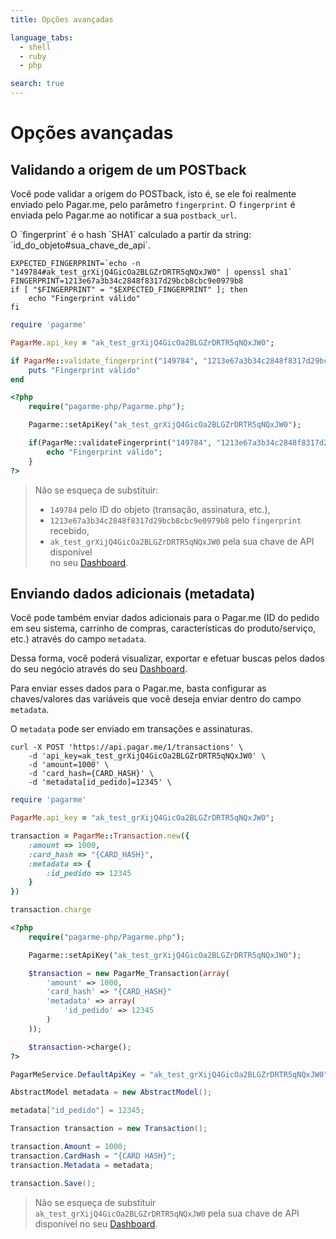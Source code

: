 ```yaml
---
title: Opções avançadas

language_tabs:
  - shell
  - ruby
  - php

search: true
---
```


# Opções avançadas

## Validando a origem de um POSTback

Você pode validar a origem do POSTback, isto é, se ele foi realmente enviado
pelo Pagar.me, pelo parâmetro `fingerprint`. O `fingerprint` é enviada pelo
Pagar.me ao notificar a sua `postback_url`.

<aside class="notice">O `fingerprint` é o hash `SHA1` calculado a partir da string:<br/>
`id_do_objeto#sua_chave_de_api`.</aside>

```shell
EXPECTED_FINGERPRINT=`echo -n "149784#ak_test_grXijQ4GicOa2BLGZrDRTR5qNQxJW0" | openssl sha1`
FINGERPRINT=1213e67a3b34c2848f8317d29bcb8cbc9e0979b8
if [ "$FINGERPRINT" = "$EXPECTED_FINGERPRINT" ]; then
	echo "Fingerprint válido"
fi
```

```ruby
require 'pagarme'

PagarMe.api_key = "ak_test_grXijQ4GicOa2BLGZrDRTR5qNQxJW0";

if PagarMe::validate_fingerprint("149784", "1213e67a3b34c2848f8317d29bcb8cbc9e0979b8")
	puts "Fingerprint válido"
end
```

```php
<?php
	require("pagarme-php/Pagarme.php");

	Pagarme::setApiKey("ak_test_grXijQ4GicOa2BLGZrDRTR5qNQxJW0");

	if(PagarMe::validateFingerprint("149784", "1213e67a3b34c2848f8317d29bcb8cbc9e0979b8")) {
		echo "Fingerprint válido";
	}
?>
```

> Não se esqueça de substituir:<br/>
> - `149784` pelo ID do objeto (transação, assinatura, etc.),<br/>
> - `1213e67a3b34c2848f8317d29bcb8cbc9e0979b8` pelo `fingerprint` recebido,<br/>
> - `ak_test_grXijQ4GicOa2BLGZrDRTR5qNQxJW0` pela sua chave de API disponível<br/>
>   no seu [Dashboard](https://dashboard.pagar.me/).

## Enviando dados adicionais (metadata)

Você pode também enviar dados adicionais para o Pagar.me (ID do pedido em seu
sistema, carrinho de compras, características do produto/serviço, etc.) através
do campo `metadata`.

Dessa forma, você poderá visualizar, exportar e efetuar buscas pelos dados do
seu negócio através do seu [Dashboard](https://dashboard.pagar.me).

Para enviar esses dados para o Pagar.me, basta configurar as chaves/valores das
variáveis que você deseja enviar dentro do campo `metadata`.

O `metadata` pode ser enviado em transações e assinaturas.

```shell
curl -X POST 'https://api.pagar.me/1/transactions' \
    -d 'api_key=ak_test_grXijQ4GicOa2BLGZrDRTR5qNQxJW0' \
    -d 'amount=1000' \
    -d 'card_hash={CARD_HASH}' \
	-d 'metadata[id_pedido]=12345' \
```

```ruby
require 'pagarme'

PagarMe.api_key = "ak_test_grXijQ4GicOa2BLGZrDRTR5qNQxJW0";

transaction = PagarMe::Transaction.new({
	:amount => 1000,
    :card_hash => "{CARD_HASH}",
	:metadata => {
		:id_pedido => 12345
	}
})

transaction.charge
```

```php
<?php
	require("pagarme-php/Pagarme.php");

	Pagarme::setApiKey("ak_test_grXijQ4GicOa2BLGZrDRTR5qNQxJW0");

	$transaction = new PagarMe_Transaction(array(
		'amount' => 1000,
		'card_hash' => "{CARD_HASH}"
		'metadata' => array(
			'id_pedido' => 12345
		)
	));

	$transaction->charge();
?>
```

```cs
PagarMeService.DefaultApiKey = "ak_test_grXijQ4GicOa2BLGZrDRTR5qNQxJW0";

AbstractModel metadata = new AbstractModel();

metadata["id_pedido"] = 12345;

Transaction transaction = new Transaction();

transaction.Amount = 1000;
transaction.CardHash = "{CARD HASH}";
transaction.Metadata = metadata;

transaction.Save();
```

> Não se esqueça de substituir `ak_test_grXijQ4GicOa2BLGZrDRTR5qNQxJW0` pela
> sua chave de API disponível no seu [Dashboard](https://dashboard.pagar.me/).
